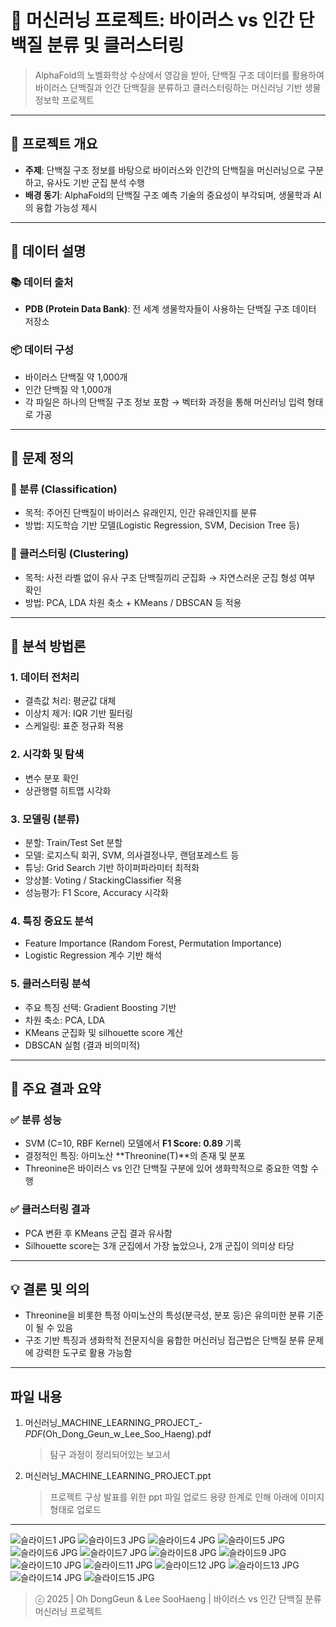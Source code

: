 # 🧬 머신러닝 프로젝트: 바이러스 vs 인간 단백질 분류 및 클러스터링

> AlphaFold의 노벨화학상 수상에서 영감을 받아, 단백질 구조 데이터를 활용하여 바이러스 단백질과 인간 단백질을 분류하고 클러스터링하는 머신러닝 기반 생물정보학 프로젝트

---

## 📌 프로젝트 개요

* **주제**: 단백질 구조 정보를 바탕으로 바이러스와 인간의 단백질을 머신러닝으로 구분하고, 유사도 기반 군집 분석 수행
* **배경 동기**: AlphaFold의 단백질 구조 예측 기술의 중요성이 부각되며, 생물학과 AI의 융합 가능성 제시

---

## 🧪 데이터 설명

### 📚 데이터 출처

* **PDB (Protein Data Bank)**: 전 세계 생물학자들이 사용하는 단백질 구조 데이터 저장소

### 📦 데이터 구성

* 바이러스 단백질 약 1,000개
* 인간 단백질 약 1,000개
* 각 파일은 하나의 단백질 구조 정보 포함 → 벡터화 과정을 통해 머신러닝 입력 형태로 가공

---

## 🎯 문제 정의

### 🔹 분류 (Classification)

* 목적: 주어진 단백질이 바이러스 유래인지, 인간 유래인지를 분류
* 방법: 지도학습 기반 모델(Logistic Regression, SVM, Decision Tree 등)

### 🔹 클러스터링 (Clustering)

* 목적: 사전 라벨 없이 유사 구조 단백질끼리 군집화 → 자연스러운 군집 형성 여부 확인
* 방법: PCA, LDA 차원 축소 + KMeans / DBSCAN 등 적용

---

## 🧱 분석 방법론

### 1. 데이터 전처리

* 결측값 처리: 평균값 대체
* 이상치 제거: IQR 기반 필터링
* 스케일링: 표준 정규화 적용

### 2. 시각화 및 탐색

* 변수 분포 확인
* 상관행렬 히트맵 시각화

### 3. 모델링 (분류)

* 분할: Train/Test Set 분할
* 모델: 로지스틱 회귀, SVM, 의사결정나무, 랜덤포레스트 등
* 튜닝: Grid Search 기반 하이퍼파라미터 최적화
* 앙상블: Voting / StackingClassifier 적용
* 성능평가: F1 Score, Accuracy 시각화

### 4. 특징 중요도 분석

* Feature Importance (Random Forest, Permutation Importance)
* Logistic Regression 계수 기반 해석

### 5. 클러스터링 분석

* 주요 특징 선택: Gradient Boosting 기반
* 차원 축소: PCA, LDA
* KMeans 군집화 및 silhouette score 계산
* DBSCAN 실험 (결과 비의미적)

---

## 🧾 주요 결과 요약

### ✅ 분류 성능

* SVM (C=10, RBF Kernel) 모델에서 **F1 Score: 0.89** 기록
* 결정적인 특징: 아미노산 \*\*Threonine(T)\*\*의 존재 및 분포
* Threonine은 바이러스 vs 인간 단백질 구분에 있어 생화학적으로 중요한 역할 수행

### ✅ 클러스터링 결과

* PCA 변환 후 KMeans 군집 결과 유사함
* Silhouette score는 3개 군집에서 가장 높았으나, 2개 군집이 의미상 타당

---

## 💡 결론 및 의의

* Threonine을 비롯한 특정 아미노산의 특성(분극성, 분포 등)은 유의미한 분류 기준이 될 수 있음
* 구조 기반 특징과 생화학적 전문지식을 융합한 머신러닝 접근법은 단백질 분류 문제에 강력한 도구로 활용 가능함

---

## 파일 내용

1. 머신러닝_MACHINE_LEARNING_PROJECT_-_PDF_(Oh_Dong_Geun_w_Lee_Soo_Haeng).pdf
   > 탐구 과정이 정리되어있는 보고서

2. 머신러닝_MACHINE_LEARNING_PROJECT.ppt
   > 프로젝트 구상 발표를 위한 ppt 파일
   > 업로드 용량 한계로 인해 아래에 이미지 형태로 업로드

---

![슬라이드1 JPG](https://github.com/user-attachments/assets/bb11e03f-c7cf-443a-a3b3-248019434543)
![슬라이드3 JPG](https://github.com/user-attachments/assets/47ae8e34-169a-439f-b475-e35d0e54ab4e)
![슬라이드4 JPG](https://github.com/user-attachments/assets/8259131d-5603-43b9-af93-9240db3472a5)
![슬라이드5 JPG](https://github.com/user-attachments/assets/4d72db3b-d0a8-459c-8b79-87b0d6d6312e)
![슬라이드6 JPG](https://github.com/user-attachments/assets/2c098d41-d837-43de-ac77-bef9989d6d9c)
![슬라이드7 JPG](https://github.com/user-attachments/assets/61598591-c726-4b3b-98d4-41b82941200c)
![슬라이드8 JPG](https://github.com/user-attachments/assets/745c28da-078a-4641-840f-c505bbe1743b)
![슬라이드9 JPG](https://github.com/user-attachments/assets/fe035010-85d5-49f3-a073-39b013623c88)
![슬라이드10 JPG](https://github.com/user-attachments/assets/447ad4de-d480-45cf-9366-deaaad9ca250)
![슬라이드11 JPG](https://github.com/user-attachments/assets/beaa9b41-bac9-4583-b7ce-82bea073d1bf)
![슬라이드12 JPG](https://github.com/user-attachments/assets/5424f58d-4b56-4627-91d5-6c74fd560432)
![슬라이드13 JPG](https://github.com/user-attachments/assets/9e2708fb-9a4f-4a77-a98a-bb7fd6829bf6)
![슬라이드14 JPG](https://github.com/user-attachments/assets/b8782e1a-a2a8-41d2-b4bf-6ee435add410)
![슬라이드15 JPG](https://github.com/user-attachments/assets/e398b79f-2b78-4251-9a9e-e7a14691f3b0)




> ⓒ 2025 | Oh DongGeun & Lee SooHaeng | 바이러스 vs 인간 단백질 분류 머신러닝 프로젝트

